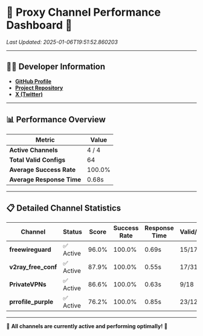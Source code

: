 # 🌟 Proxy Channel Performance Dashboard 🌟

_Last Updated: 2025-01-06T19:51:52.860203_

---

## 👩‍💻 Developer Information

- **[GitHub Profile](https://github.com/4n0nymou3)**  
- **[Project Repository](https://github.com/4n0nymou3/multi-proxy-config-fetcher)**  
- **[X (Twitter)](https://x.com/4n0nymou3)**  

---

## 📊 Performance Overview

| Metric                | Value       |
|-----------------------|-------------|
| **Active Channels**   | 4 / 4       |
| **Total Valid Configs** | 64          |
| **Average Success Rate** | 100.0%      |
| **Average Response Time** | 0.68s       |

---

## 📋 Detailed Channel Statistics

| Channel          | Status     | Score  | Success Rate | Response Time | Valid/Total | Last Success               |
|------------------|------------|--------|--------------|---------------|-------------|----------------------------|
| **freewireguard**  | ✅ Active  | 96.0%  | 100.0% | 0.69s         | 15/17       | 2025-01-06T19:51:52.858398 |
| **v2ray_free_conf**  | ✅ Active  | 87.9%  | 100.0% | 0.55s         | 17/31       | 2025-01-06T19:51:51.471792 |
| **PrivateVPNs**  | ✅ Active  | 86.6%  | 100.0% | 0.63s         | 9/18       | 2025-01-06T19:51:52.138422 |
| **prrofile_purple**  | ✅ Active  | 76.2%  | 100.0% | 0.85s         | 23/123       | 2025-01-06T19:51:50.845638 |

---

🎉 **All channels are currently active and performing optimally!** 🎉
